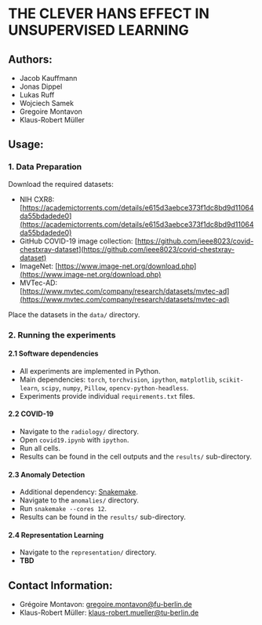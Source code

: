 # THE CLEVER HANS EFFECT IN UNSUPERVISED LEARNING

## Authors:
- Jacob Kauffmann
- Jonas Dippel
- Lukas Ruff
- Wojciech Samek
- Gregoire Montavon
- Klaus-Robert Müller

## Usage:
### 1. Data Preparation

Download the required datasets:
- NIH CXR8: [https://academictorrents.com/details/e615d3aebce373f1dc8bd9d11064da55bdadede0](https://academictorrents.com/details/e615d3aebce373f1dc8bd9d11064da55bdadede0)
- GitHub COVID-19 image collection: [https://github.com/ieee8023/covid-chestxray-dataset](https://github.com/ieee8023/covid-chestxray-dataset)
- ImageNet: [https://www.image-net.org/download.php](https://www.image-net.org/download.php)
- MVTec-AD: [https://www.mvtec.com/company/research/datasets/mvtec-ad](https://www.mvtec.com/company/research/datasets/mvtec-ad)

Place the datasets in the `data/` directory.

### 2. Running the experiments

#### 2.1 Software dependencies
- All experiments are implemented in Python.
- Main dependencies: `torch`, `torchvision`, `ipython`, `matplotlib`, `scikit-learn`, `scipy`, `numpy`, `Pillow`, `opencv-python-headless`.
- Experiments provide individual `requirements.txt` files.

#### 2.2 COVID-19
- Navigate to the `radiology/` directory.
- Open `covid19.ipynb` with `ipython`.
- Run all cells.
- Results can be found in the cell outputs and the `results/` sub-directory.

#### 2.3 Anomaly Detection
- Additional dependency: [Snakemake](https://snakemake.github.io/).
- Navigate to the `anomalies/` directory.
- Run `snakemake --cores 12`.
- Results can be found in the `results/` sub-directory.

#### 2.4 Representation Learning
- Navigate to the `representation/` directory.
- **TBD**

## Contact Information:
- Grégoire Montavon: [gregoire.montavon@fu-berlin.de](mailto:gregoire.montavon@fu-berlin.de)
- Klaus-Robert Müller: [klaus-robert.mueller@tu-berlin.de](mailto:klaus-robert.mueller@tu-berlin.de)

